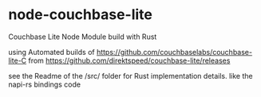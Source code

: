 # node-couchbase-lite
Couchbase Lite Node Module build with Rust 


using Automated builds of https://github.com/couchbaselabs/couchbase-lite-C from https://github.com/direktspeed/couchbase-lite/releases 


see the Readme of the /src/ folder for Rust implementation details. like the napi-rs bindings code
